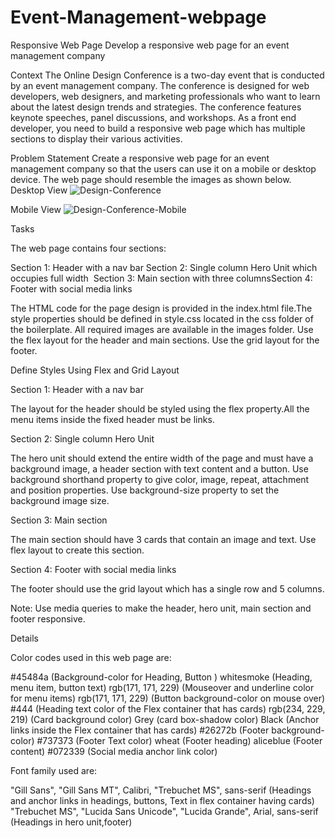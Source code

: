 # Event-Management-webpage
Responsive Web Page
Develop a responsive web page for an event management company

Context
The Online Design Conference is a two-day event that is conducted by an event management company. The conference is designed for web developers, web designers, and marketing professionals who want to learn about the latest design trends and strategies. The conference features keynote speeches, panel discussions, and workshops.
As a front end developer, you need to build a responsive web page which has multiple sections to display their various activities.

Problem Statement
Create a responsive web page for an event management company so that the users can use it on a mobile or desktop device.​ The web page should resemble the images as shown below.
Desktop View
![Design-Conference](https://github.com/tayademeenakashi5/Event-Management-webpage/assets/85633773/2346628e-d1e3-4902-9361-55e27d28426a)


Mobile View
![Design-Conference-Mobile](https://github.com/tayademeenakashi5/Event-Management-webpage/assets/85633773/8fa73df6-f197-4f9b-b511-edee8ba3c0be)



Tasks

The web page contains four sections:​

Section 1: Header with a nav bar​
Section 2: Single column Hero Unit which occupies full width ​
Section 3: Main section with three columns​
Section 4: Footer with social media links​


The HTML code for the page design is provided in the index.html file.​
The style properties should be defined in style.css located in the css folder of the boilerplate.​
All required images are available in the images folder.
Use the flex layout for the header and main sections.​
Use the grid layout for the footer.


Define Styles Using Flex and Grid Layout

Section 1: Header with a nav bar​

The layout for the header should be styled using the flex property.​
All the menu items inside the fixed header must be links.​


Section 2: Single column Hero Unit

The hero unit should extend the entire width of the page and must have a background image, a header section with text content and a button.​
Use background shorthand property to give color, image, repeat, attachment and position properties. Use background-size property to set the background image size.


Section 3: Main section

The main section should have 3 cards that contain an image and text. Use flex layout to create this section.​


Section 4: Footer with social media links​

The footer should use the grid layout which has a single row and 5 columns.​



Note: Use media queries to make the header, hero unit, main section and footer responsive.​

Details


Color codes used in this web page are:

#45484a (Background-color for Heading, Button )
whitesmoke (Heading, menu item, button text)
rgb(171, 171, 229) (Mouseover and underline color for menu items)
rgb(171, 171, 229) (Button background-color on mouse over)
#444 (Heading text color of the Flex container that has cards)
rgb(234, 229, 219) (Card background color)
Grey (card box-shadow color)
Black (Anchor links inside the Flex container that has cards)
#26272b (Footer background-color)
#737373 (Footer Text color)
wheat (Footer heading)
aliceblue (Footer content)
#072339 (Social media anchor link color)






Font family used are:

"Gill Sans", "Gill Sans MT", Calibri, "Trebuchet MS", sans-serif (Headings and anchor links in headings, buttons, Text in flex container having cards)
"Trebuchet MS", "Lucida Sans Unicode", "Lucida Grande", Arial, sans-serif (Headings in hero unit,footer)
